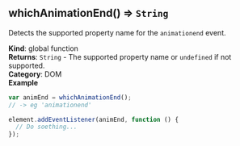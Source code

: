 <a name="whichAnimationEnd"></a>

## whichAnimationEnd() ⇒ <code>String</code>
Detects the supported property name for the `animationend` event.

**Kind**: global function  
**Returns**: <code>String</code> - The supported property name or `undefined` if not supported.  
**Category**: DOM  
**Example**  
```js
var animEnd = whichAnimationEnd();
// -> eg 'animationend'

element.addEventListener(animEnd, function () {
  // Do soething...
});
```
